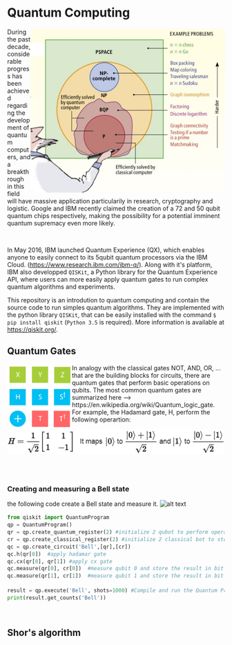 # Quantum Computing

<img align="right" src="https://raw.githubusercontent.com/Aurelien-Pelissier/IBMQ-Quantum-Computing/master/img/Complexity.jpg" width=450>
During the past decade, considerable progress has been achieved regarding the development of quantum computers, and a breakthrough in this field will have massive application particularily in research, cryptography and logistic. Google and IBM recently claimed the creation of a 72 and 50 qubit quantum chips respectively, making the possibility for a potential imminent quantum supremacy even more likely.  


&nbsp;

In May 2016, IBM launched Quantum Experience (QX), which enables anyone to easily connect to its 5qubit quantum processors via the IBM Cloud. (https://www.research.ibm.com/ibm-q/). Along with it's platform, IBM also developped `QISKit`, a Python library for the Quantum Experience API, where users can more easily apply quantum gates to run complex quantum algorithms and experiments.  

This repository is an introdution to quantum computing and contain the source code to run simples quantum algorithms. They are implemented with the python library `QISKit`, that can be easily installed with the command `$ pip install qiskit` (`Python 3.5` is required). More information is available at https://qiskit.org/.

## Quantum Gates

<img align="left" src="https://raw.githubusercontent.com/Aurelien-Pelissier/IBMQ-Quantum-Computing/master/img/gate.png" width=150>
In analogy with the classical gates NOT, AND, OR, ... that are the building blocks for circuits, there are quantum gates that perform basic operations on qubits. The most common quantum gates are summarized here --> https://en.wikipedia.org/wiki/Quantum_logic_gate. For example, the Hadamard gate, H, perform the following operartion:
<img align="left" src="https://raw.githubusercontent.com/Aurelien-Pelissier/IBMQ-Quantum-Computing/master/img/hadamar.png" width=550>



&nbsp;

&nbsp;


### Creating and measuring a Bell state
the following code create a Bell state and measure it.
![alt text](https://github.com/Aurelien-Pelissier/IBMQ-Quantum-Computing/master/img/Bell.png "Logo Title Text 1")

```python
from qiskit import QuantumProgram
qp = QuantumProgram()
qr = qp.create_quantum_register(2) #initialize 2 qubot to perform operations
cr = qp.create_classical_register(2) #initialize 2 classical bot to store the measurements
qc = qp.create_circuit('Bell',[qr],[cr])
qc.h(qr[0])  #apply hadamar gate
qc.cx(qr[0], qr[1]) #apply cx gate
qc.measure(qr[0], cr[0])  #measure qubit 0 and store the result in bit 0
qc.measure(qr[1], cr[1])  #measure qubit 1 and store the result in bit 1

result = qp.execute('Bell', shots=1000) #Compile and run the Quantum Program 1000 times
print(result.get_counts('Bell'))
```




&nbsp;


## Shor's algorithm
